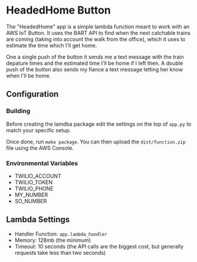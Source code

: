 # HeadedHome Button

The "HeadedHome" app is a simple lambda function meant to work with an AWS IoT Button. It uses the BART API to find when the next catchable trains are coming (taking into account the walk from the office), which it uses to estimate the time which I'll get home.

One a single push of the button it sends me a text message with the train depature times and the estimated time I'll be home if I left then. A double push of the button also sends my fiance a text message letting her know when I'll be home.

## Configuration

### Building

Before creating the lamdba package edit the settings on the top of `app.py` to match your specific setup.

Once done, run `make package`. You can then upload the `dist/function.zip` file using the AWS Console.


### Environmental Variables

* TWILIO_ACCOUNT
* TWILIO_TOKEN
* TWILIO_PHONE
* MY_NUMBER
* SO_NUMBER


## Lambda Settings

* Handler Function: `app.lambda_handler`
* Memory: 128mb (the minimum)
* Timeout: 10 seconds (the API calls are the biggest cost, but generally requests take less than two seconds)

